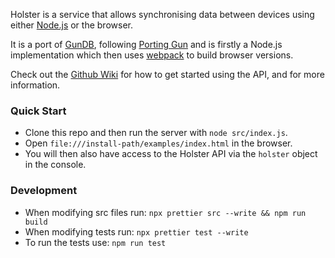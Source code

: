 Holster is a service that allows synchronising data between devices using
either [Node.js](https://nodejs.org) or the browser.

It is a port of [GunDB](https://gun.eco), following
[Porting Gun](https://github.com/gundb/port) and is firstly a Node.js
implementation which then uses [webpack](https://webpack.js.org) to build
browser versions.

Check out the [Github Wiki](https://github.com/mblaney/holster/wiki) for how
to get started using the API, and for more information.

### Quick Start

- Clone this repo and then run the server with `node src/index.js`.
- Open `file:///install-path/examples/index.html` in the browser.
- You will then also have access to the Holster API via the `holster` object in
the console.

### Development

- When modifying src files run: `npx prettier src --write && npm run build`
- When modifying tests run: `npx prettier test --write`
- To run the tests use: `npm run test`
